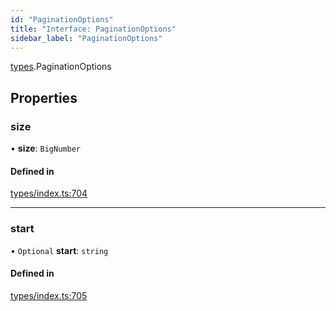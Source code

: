 ```yaml
---
id: "PaginationOptions"
title: "Interface: PaginationOptions"
sidebar_label: "PaginationOptions"
---
```


[types](../../../modules/Types/Types.md).PaginationOptions

## Properties

### size

• **size**: `BigNumber`

#### Defined in

[types/index.ts:704](https://github.com/PolymeshAssociation/polymesh-sdk/blob/acc2284c/src/types/index.ts#L704)

___

### start

• `Optional` **start**: `string`

#### Defined in

[types/index.ts:705](https://github.com/PolymeshAssociation/polymesh-sdk/blob/acc2284c/src/types/index.ts#L705)
